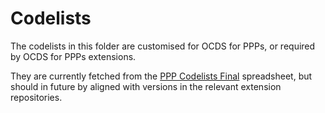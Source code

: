 # Codelists

The codelists in this folder are customised for OCDS for PPPs, or required by OCDS for PPPs extensions. 

They are currently fetched from the [PPP Codelists Final](https://docs.google.com/spreadsheets/d/1wfz21ZrJ-VUcGvgsS_19WG8gUbc04uAAmQvdtzQLgv8/edit#gid=1103312832) spreadsheet, but should in future by aligned with versions in the relevant extension repositories.

